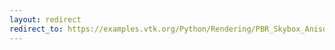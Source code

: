 ```yaml
---
layout: redirect
redirect_to: https://examples.vtk.org/Python/Rendering/PBR_Skybox_Anisotropy/
---
```

